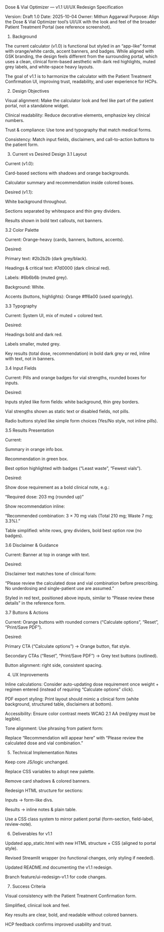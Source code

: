 Dose & Vial Optimizer — v1.1 UI/UX Redesign Specification

Version: Draft 1.0
Date: 2025-10-04
Owner: Mithun Aggarwal
Purpose: Align the Dose & Vial Optimizer tool’s UI/UX with the look and feel of the broader Patient Treatment Portal (see reference screenshot).

1. Background

The current calculator (v1.0) is functional but styled in an “app-like” format with orange/white cards, accent banners, and badges. While aligned with GSK branding, the design feels different from the surrounding portal, which uses a clean, clinical form-based aesthetic with dark red highlights, muted grey labels, and white-space heavy layouts.

The goal of v1.1 is to harmonize the calculator with the Patient Treatment Confirmation UI, improving trust, readability, and user experience for HCPs.

2. Design Objectives

Visual alignment: Make the calculator look and feel like part of the patient portal, not a standalone widget.

Clinical readability: Reduce decorative elements, emphasize key clinical numbers.

Trust & compliance: Use tone and typography that match medical forms.

Consistency: Match input fields, disclaimers, and call-to-action buttons to the patient form.

3. Current vs Desired Design
3.1 Layout

Current (v1.0):

Card-based sections with shadows and orange backgrounds.

Calculator summary and recommendation inside colored boxes.

Desired (v1.1):

White background throughout.

Sections separated by whitespace and thin grey dividers.

Results shown in bold text callouts, not banners.

3.2 Color Palette

Current: Orange-heavy (cards, banners, buttons, accents).

Desired:

Primary text: #2b2b2b (dark grey/black).

Headings & critical text: #7d0000 (dark clinical red).

Labels: #6b6b6b (muted grey).

Background: White.

Accents (buttons, highlights): Orange #ff6a00 (used sparingly).

3.3 Typography

Current: System UI, mix of muted + colored text.

Desired:

Headings bold and dark red.

Labels smaller, muted grey.

Key results (total dose, recommendation) in bold dark grey or red, inline with text, not in banners.

3.4 Input Fields

Current: Pills and orange badges for vial strengths, rounded boxes for inputs.

Desired:

Inputs styled like form fields: white background, thin grey borders.

Vial strengths shown as static text or disabled fields, not pills.

Radio buttons styled like simple form choices (Yes/No style, not inline pills).

3.5 Results Presentation

Current:

Summary in orange info box.

Recommendation in green box.

Best option highlighted with badges (“Least waste”, “Fewest vials”).

Desired:

Show dose requirement as a bold clinical note, e.g.:

“Required dose: 203 mg (rounded up)”

Show recommendation inline:

“Recommended combination: 3 × 70 mg vials (Total 210 mg; Waste 7 mg; 3.3%).”

Table simplified: white rows, grey dividers, bold best option row (no badges).

3.6 Disclaimer & Guidance

Current: Banner at top in orange with text.

Desired:

Disclaimer text matches tone of clinical form:

“Please review the calculated dose and vial combination before prescribing. No underdosing and single-patient use are assumed.”

Styled in red text, positioned above inputs, similar to “Please review these details” in the reference form.

3.7 Buttons & Actions

Current: Orange buttons with rounded corners (“Calculate options”, “Reset”, “Print/Save PDF”).

Desired:

Primary CTA (“Calculate options”) → Orange button, flat style.

Secondary CTAs (“Reset”, “Print/Save PDF”) → Grey text buttons (outlined).

Button alignment: right side, consistent spacing.

4. UX Improvements

Inline calculations: Consider auto-updating dose requirement once weight + regimen entered (instead of requiring “Calculate options” click).

PDF export styling: Print layout should mimic a clinical form (white background, structured table, disclaimers at bottom).

Accessibility: Ensure color contrast meets WCAG 2.1 AA (red/grey must be legible).

Tone alignment: Use phrasing from patient form:

Replace “Recommendation will appear here” with “Please review the calculated dose and vial combination.”

5. Technical Implementation Notes

Keep core JS/logic unchanged.

Replace CSS variables to adopt new palette.

Remove card shadows & colored banners.

Redesign HTML structure for sections:

Inputs → form-like divs.

Results → inline notes & plain table.

Use a CSS class system to mirror patient portal (form-section, field-label, review-note).

6. Deliverables for v1.1

Updated app_static.html with new HTML structure + CSS (aligned to portal style).

Revised Streamlit wrapper (no functional changes, only styling if needed).

Updated README.md documenting the v1.1 redesign.

Branch feature/ui-redesign-v1.1 for code changes.

7. Success Criteria

Visual consistency with the Patient Treatment Confirmation form.

Simplified, clinical look and feel.

Key results are clear, bold, and readable without colored banners.

HCP feedback confirms improved usability and trust.